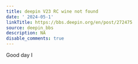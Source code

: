 ```yaml
---
title: deepin V23 RC wine not found
date: ' 2024-05-1'
linkTitle: https://bbs.deepin.org/en/post/272475
source: deepin_bbs
description: NA
disable_comments: true
---
```

Good day I

